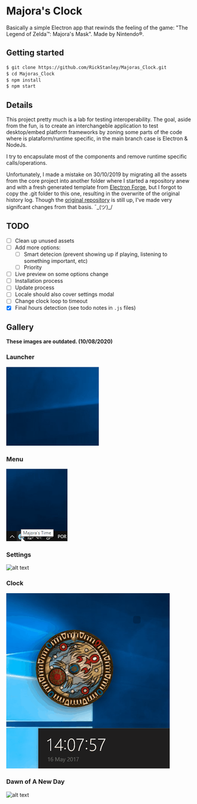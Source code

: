 # Majora's Clock

Basically a simple Electron app that rewinds the feeling of the game: "The Legend of Zelda™: Majora's Mask". Made by Nintendo®.

## Getting started
``` bash
$ git clone https://github.com/RickStanley/Majoras_Clock.git
$ cd Majoras_Clock
$ npm install
$ npm start
```

## Details

This project pretty much is a lab for testing interoperability. The goal, aside from the fun, is to create an interchangeble application to test desktop/embed platform frameworks by zoning some parts of the code where is plataform/runtime specific, in the main branch case is Electron & NodeJs.

I try to encapsulate most of the components and remove runtime specific calls/operations.

Unfortunately, I made a mistake on 30/10/2019 by migrating all the assets from the core project into another folder where I started a repository anew and with a fresh generated template from [Electron Forge](https://www.electronforge.io/), but I forgot to copy the .git folder to this one, resulting in the overwrite of the original history log. Though the [original repository](https://github.com/Mozz4rt/MAJORAS_TIME) is still up, I've made very signifcant changes from that basis. ¯\_(ツ)_/

## TODO

- [ ] Clean up unused assets
- [ ] Add more options:
  - [ ] Smart detecion (prevent showing up if playing, listening to something important, etc)
  - [ ] Priority
- [ ] Live preview on some options change
- [ ] Installation process
- [ ] Update process
- [ ] Locale should also cover settings modal
- [ ] Change clock loop to timeout
- [x] Final hours detection (see todo notes in `.js` files)

## Gallery

**These images are outdated. (10/08/2020)**

### Launcher
![alt text](https://github.com/RickStanley/Majoras_Clock/blob/master/gifs/mj-launch.gif "Launcher")

### Menu
![alt text](https://github.com/RickStanley/Majoras_Clock/blob/master/gifs/trayMenu.gif "Tray Menu")

### Settings
![alt text](https://github.com/RickStanley/Majoras_Clock/blob/master/gifs/Settings.gif "Settings")

### Clock
![alt text](https://github.com/RickStanley/Majoras_Clock/blob/master/gifs/clock.gif "Clock")

### Dawn of A New Day
![alt text](https://github.com/RickStanley/Majoras_Clock/blob/master/gifs/DawnOf.gif "Dawn of -")